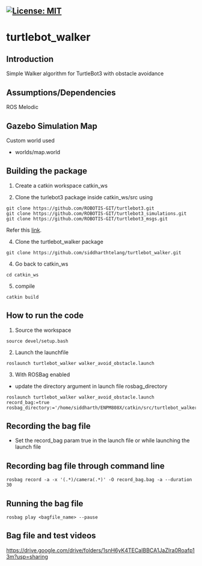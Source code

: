 [![License: MIT](https://img.shields.io/badge/License-MIT-blue.svg)](https://opensource.org/licenses/MIT)
---
# turtlebot_walker
## Introduction
Simple Walker algorithm for TurtleBot3 with obstacle avoidance

## Assumptions/Dependencies
ROS Melodic

## Gazebo Simulation Map
Custom world used
 - worlds/map.world

## Building the package
1) Create a catkin workspace catkin_ws

2) Clone the turlebot3 package inside catkin_ws/src using 

``` 
git clone https://github.com/ROBOTIS-GIT/turtlebot3.git   
git clone https://github.com/ROBOTIS-GIT/turtlebot3_simulations.git
git clone https://github.com/ROBOTIS-GIT/turtlebot3_msgs.git    
```
Refer this [link](https://automaticaddison.com/how-to-launch-the-turtlebot3-simulation-with-ros/).

4) Clone the turtlebot_walker package
```
git clone https://github.com/siddharthtelang/turtlebot_walker.git

```
4) Go back to catkin_ws
```
cd catkin_ws
```
5) compile 

``` 
catkin build 
```

## How to run the code

1) Source the workspace

```
source devel/setup.bash
```

2) Launch the launchfile

```
roslaunch turtlebot_walker walker_avoid_obstacle.launch
```

3) With ROSBag enabled
 - update the directory argument in launch file rosbag_directory
```
roslaunch turtlebot_walker walker_avoid_obstacle.launch record_bag:=true rosbag_directory:='/home/siddharth/ENPM808X/catkin/src/turtlebot_walker/rosbag'
```


## Recording the bag file
- Set the record_bag param true in the launch file or while launching the launch file


## Recording bag file through command line
```
rosbag record -a -x '(.*)/camera(.*)' -O record_bag.bag -a --duration 30
```

## Running the bag file
```
rosbag play <bagfile_name> --pause
```

## Bag file and test videos
https://drive.google.com/drive/folders/1snH6yK4TECaIBBCA1JaZIra0Roafp13m?usp=sharing